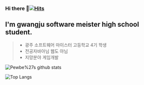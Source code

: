 ### Hi there 👋[![Hits](https://hits.seeyoufarm.com/api/count/incr/badge.svg?url=https%3A%2F%2Fgithub.com%2FPewbe&count_bg=%2379C83D&title_bg=%23555555&icon=&icon_color=%23E7E7E7&title=hits&edge_flat=false)](https://hits.seeyoufarm.com)
I'm gwangju software meister high school student.
-----------
>* 광주 소프트웨어 마이스터 고등학교 4기 학생
>* 전공자바아님 웹도 아님
>* 지망분야 게임개발
   
![Pewbe%27s github stats](https://github-readme-stats.vercel.app/api?username=Pewbe&show_icons=true)
   
![Top Langs](https://github-readme-stats.vercel.app/api/top-langs/?username=Pewbe&layout=compact)
